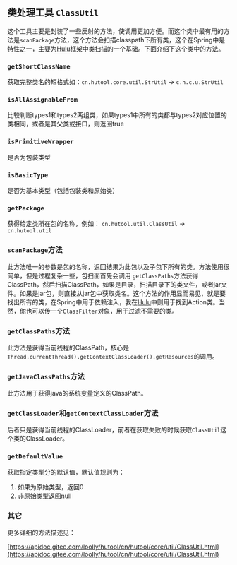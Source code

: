 ## 类处理工具 `ClassUtil`
这个工具主要是封装了一些反射的方法，使调用更加方便。而这个类中最有用的方法是`scanPackage`方法，这个方法会扫描classpath下所有类，这个在Spring中是特性之一，主要为[Hulu](https://github.com/looly/hulu)框架中类扫描的一个基础。下面介绍下这个类中的方法。

### `getShortClassName`
获取完整类名的短格式如：`cn.hutool.core.util.StrUtil` -> `c.h.c.u.StrUtil`

### `isAllAssignableFrom`
比较判断types1和types2两组类，如果types1中所有的类都与types2对应位置的类相同，或者是其父类或接口，则返回true

### `isPrimitiveWrapper`
是否为包装类型

### `isBasicType`
是否为基本类型（包括包装类和原始类）

### `getPackage`
获得给定类所在包的名称，例如：
`cn.hutool.util.ClassUtil` -> `cn.hutool.util`

### `scanPackage`方法
此方法唯一的参数是包的名称，返回结果为此包以及子包下所有的类。方法使用很简单，但是过程复杂一些，包扫面首先会调用 `getClassPaths`方法获得ClassPath，然后扫描ClassPath，如果是目录，扫描目录下的类文件，或者jar文件。如果是jar包，则直接从jar包中获取类名。这个方法的作用显而易见，就是要找出所有的类，在Spring中用于依赖注入，我在[Hulu](https://github.com/looly/hulu)中则用于找到Action类。当然，你也可以传一个`ClassFilter`对象，用于过滤不需要的类。

### `getClassPaths`方法
此方法是获得当前线程的ClassPath，核心是`Thread.currentThread().getContextClassLoader().getResources`的调用。

### `getJavaClassPaths`方法
此方法用于获得java的系统变量定义的ClassPath。

### `getClassLoader`和`getContextClassLoader`方法
后者只是获得当前线程的ClassLoader，前者在获取失败的时候获取`ClassUtil`这个类的ClassLoader。

### `getDefaultValue`
获取指定类型分的默认值，默认值规则为：
1. 如果为原始类型，返回0
2. 非原始类型返回null

### 其它

更多详细的方法描述见：

[https://apidoc.gitee.com/loolly/hutool/cn/hutool/core/util/ClassUtil.html](https://apidoc.gitee.com/loolly/hutool/cn/hutool/core/util/ClassUtil.html)